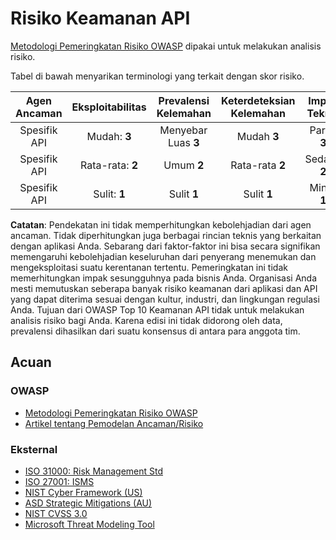 # Risiko Keamanan API

[Metodologi Pemeringkatan Risiko OWASP][1] dipakai untuk melakukan analisis
risiko.

Tabel di bawah menyarikan terminologi yang terkait dengan skor risiko.

| Agen Ancaman | Eksploitabilitas | Prevalensi Kelemahan | Keterdeteksian Kelemahan | Impak Teknis | Impak Bisnis |
| :-: | :-: | :-: | :-: | :-: | :-: |
| Spesifik API | Mudah: **3** | Menyebar Luas **3** | Mudah **3** | Parah **3** | Spesifik Bisnis |
| Spesifik API | Rata-rata: **2** | Umum **2** | Rata-rata **2** | Sedang **2** | Spesifik Bisnis |
| Spesifik API | Sulit: **1** | Sulit **1** | Sulit **1** | Minor **1** | Spesifik Bisnis |

**Catatan**: Pendekatan ini tidak memperhitungkan kebolehjadian dari agen
ancaman. Tidak diperhitungkan juga berbagai rincian teknis yang berkaitan
dengan aplikasi Anda. Sebarang dari faktor-faktor ini bisa secara 
signifikan memengaruhi kebolehjadian keseluruhan dari penyerang menemukan
dan mengeksploitasi suatu kerentanan tertentu. Pemeringkatan ini tidak
memerhitungkan impak sesungguhnya pada bisnis Anda. Organisasi Anda mesti
memutuskan seberapa banyak risiko keamanan dari aplikasi dan API yang 
dapat diterima sesuai dengan kultur, industri, dan lingkungan regulasi Anda.
Tujuan dari OWASP Top 10 Keamanan API tidak untuk melakukan analisis risiko
bagi Anda. Karena edisi ini tidak didorong oleh data, prevalensi dihasilkan
dari suatu konsensus di antara para anggota tim.

## Acuan

### OWASP

* [Metodologi Pemeringkatan Risiko OWASP][1]
* [Artikel tentang Pemodelan Ancaman/Risiko][2]

### Eksternal

* [ISO 31000: Risk Management Std][3]
* [ISO 27001: ISMS][4]
* [NIST Cyber Framework (US)][5]
* [ASD Strategic Mitigations (AU)][6]
* [NIST CVSS 3.0][7]
* [Microsoft Threat Modeling Tool][8]

[1]: https://owasp.org/www-project-risk-assessment-framework/
[2]: https://owasp.org/www-community/Threat_Modeling
[3]: https://www.iso.org/iso-31000-risk-management.html
[4]: https://www.iso.org/isoiec-27001-information-security.html
[5]: https://www.nist.gov/cyberframework
[6]: https://www.asd.gov.au/infosec/mitigationstrategies.htm
[7]: https://nvd.nist.gov/vuln-metrics/cvss/v3-calculator
[8]: https://www.microsoft.com/en-us/download/details.aspx?id=49168
